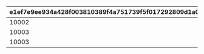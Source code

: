 |e1ef7e9ee934a428f003810389f4a751739f5f017292809d1a0aa9c9adbefcde|d9b5256bb8c51fb62972a5f139348f8bf63738b23e705bafa3168e9081fbd560|
| --- | --- |
|10002|10001|
|10003|10002|
|10003|10003|
